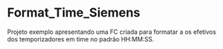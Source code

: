 # Format_Time_Siemens
Projeto exemplo apresentando uma FC criada para formatar a os efetivos dos temporizadores em time no padrão HH:MM:SS.
